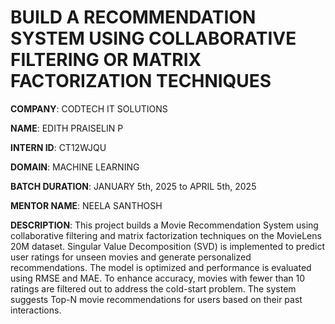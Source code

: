# BUILD A RECOMMENDATION SYSTEM USING COLLABORATIVE FILTERING OR MATRIX FACTORIZATION TECHNIQUES

**COMPANY**: CODTECH IT SOLUTIONS

**NAME**: EDITH PRAISELIN P

**INTERN ID**: CT12WJQU

**DOMAIN**: MACHINE LEARNING

**BATCH DURATION**: JANUARY 5th, 2025 to APRIL 5th, 2025

**MENTOR NAME**: NEELA SANTHOSH

**DESCRIPTION**: This project builds a Movie Recommendation System using collaborative filtering and matrix factorization techniques on the MovieLens 20M dataset. Singular Value Decomposition (SVD) is implemented to predict user ratings for unseen movies and generate personalized recommendations. The model is optimized and performance is evaluated using RMSE and MAE. To enhance accuracy, movies with fewer than 10 ratings are filtered out to address the cold-start problem. The system suggests Top-N movie recommendations for users based on their past interactions.
